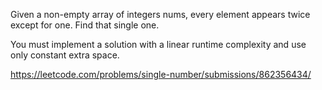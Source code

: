 Given a non-empty array of integers nums, every element appears twice except for one. Find that single one.

You must implement a solution with a linear runtime complexity and use only constant extra space.

https://leetcode.com/problems/single-number/submissions/862356434/